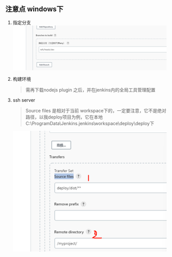 ## 注意点 windows下

1. 指定分支
    ![分支](/jenkins/branches.png)

2. 构建环境
   > 需再下载nodejs plugin 之后，并在jenkins内的全局工具管理配置

3.  ssh server
    > Source files 是相对于当前 workspace下的，一定要注意，它不是绝对路径，以我deploy项目为例，它在本地C:\ProgramData\Jenkins\.jenkins\workspace\deploy\deploy下
     
    ![ssh](/jenkins/ssh.png)   